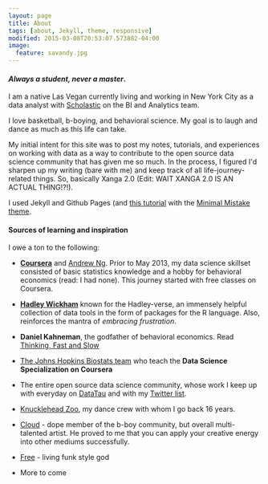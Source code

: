 ```yaml
---
layout: page
title: About
tags: [about, Jekyll, theme, responsive]
modified: 2015-03-08T20:53:07.573882-04:00
image:
  feature: savandy.jpg
---
```


#### _Always a student, never a master_.

I am a native Las Vegan currently living and working in New York City as a data analyst with [Scholastic](http://www.scholastic.com) on the BI and Analytics team.

I love basketball, b-boying, and behavioral science. My goal is to laugh and dance as much as this life can take. 

My initial intent for this site was to post my notes, tutorials, and experiences on working with data as a way to contribute to the open source data science community that has given me so much. In the process, I figured I'd sharpen up my writing (bare with me) and keep track of all life-journey-related things. So, basically Xanga 2.0 (Edit: WAIT XANGA 2.0 IS AN ACTUAL THING!?!). 

I used Jekyll and Github Pages (and [this tutorial](http://24ways.org/2013/get-started-with-github-pages/) with the [Minimal Mistake theme](https://github.com/mmistakes/minimal-mistakes). 

#### Sources of learning and inspiration
I owe a ton to the following:

* [__Coursera__](http://www.coursera.org) and [Andrew Ng](https://twitter.com/andrewyng). Prior to May 2013, my data science skillset consisted of basic statistics knowledge and a hobby for behavioral economics (read: I had none). This journey started with free classes on Coursera.

* [__Hadley Wickham__](http://had.co.nz/) known for the Hadley-verse, an immensely helpful collection of data tools in the form of packages for the R language. Also, reinforces the mantra of *embracing frustration*. 

* __Daniel Kahneman__, the godfather of behavioral economics. Read [Thinking, Fast and Slow](http://www.indiebound.org/book/9780606275644)

* [The Johns Hopkins Biostats team](http://simplystatistics.org/) who teach the __Data Science Specialization on Coursera__

* The entire open source data science community, whose work I keep up with everyday on [DataTau](http://www.datatau.com/) and with my [Twitter list](https://twitter.com/andy_juan/lists/tech-data).

* [Knucklehead Zoo](http://www.knuckleheadzoo.com/), my dance crew with whom I go back 16 years.

* [Cloud](https://www.youtube.com/user/floorstatik/videos?flow=grid&view=0&sort=p) - dope member of the b-boy community, but overall multi-talented artist. He proved to me that you can apply your creative energy into other mediums successfully.

* [Free](https://www.youtube.com/watch?v=tCo6ZgK0Ogg) - living funk style god

* More to come